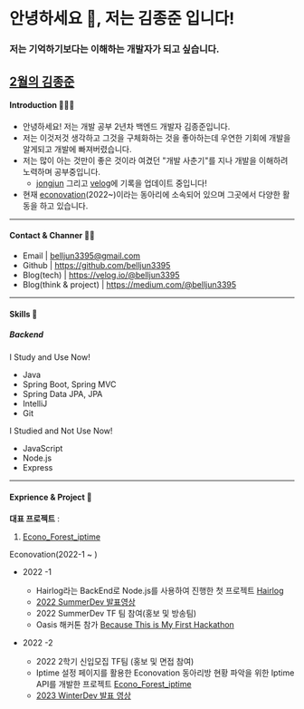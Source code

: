 <h1 align="left">안녕하세요 👋, 저는 김종준 입니다!</h1>
<h3 align="left">저는 기억하기보다는 이해하는 개발자가 되고 싶습니다.</h3>

[2월의 김종준](https://medium.com/@belljun3395/2%EC%9B%94%EC%9D%98%EB%82%98-149572110ba6)
---

<h4 align="left"> Introduction 🙋🏻‍♂️</h4>

+ 안녕하세요! 저는 개발 공부 2년차 백엔드 개발자 김종준입니다.
+ 저는 이것저것 생각하고 그것을 구체화하는 것을 좋아하는데 우연한 기회에 개발을 알게되고 개발에 빠져버렸습니다.
+ 저는 많이 아는 것만이 좋은 것이라 여겼던 "개발 사춘기"를 지나 개발을 이해하려 노력하며 공부중입니다. 
  + [jongjun](https://github.com/belljun3395/jongjun) 그리고 [velog](https://velog.io/@belljun3395)에 기록을 업데이트 중입니다!
+ 현재 [econovation](https://econovation.kr/about)(2022~)이라는 동아리에 소속되어 있으며 그곳에서 다양한 활동을 하고 있습니다.

---
  
<h4 align="left"> Contact & Channer 🤙🏻</h4>

+ Email | belljun3395@gmail.com
+ Github | https://github.com/belljun3395
+ Blog(tech) | https://velog.io/@belljun3395
+ Blog(think & project) | https://medium.com/@belljun3395

---

<h4 align="left"> Skills 🔨</h4>

<h5> Backend </h5>

I Study and Use Now!

+ Java
+ Spring Boot, Spring MVC
+ Spring Data JPA, JPA
+ IntelliJ
+ Git

I Studied and Not Use Now!
+ JavaScript
+ Node.js
+ Express

---

<h4 align="left"> Exprience & Project 🫠</h4>

**대표 프로젝트** :
1) [Econo_Forest_iptime](https://github.com/JNU-econovation/econo-forest-be-iptime)

Econovation(2022-1 ~ )

+ 2022 -1 
  + Hairlog라는 BackEnd로 Node.js를 사용하여 진행한 첫 프로젝트 [Hairlog](https://github.com/JNU-econovation/Hairlog)
  + [2022 SummerDev 발표영상](https://youtu.be/Ah_HWVC4IM4?t=7875)
  + 2022 SummerDev TF 팀 참여(홍보 및 방송팀)
  + Oasis 해커톤 참가 [Because This is My First Hackathon](https://github.com/belljun3395/oasis-BecauseThisIsMyFirstHackathon)
  
+ 2022 -2
  + 2022 2학기 신입모집 TF팀 (홍보 및 면접 참여)
  + Iptime 설정 페이지를 활용한 Econovation 동아리방 현황 파악을 위한 Iptime API를 개발한 프로젝트 [Econo_Forest_iptime](https://github.com/JNU-econovation/econo-forest-be-iptime)
  + [2023 WinterDev 발표 영상](https://youtu.be/wOqimi4O8H4?t=4430)
